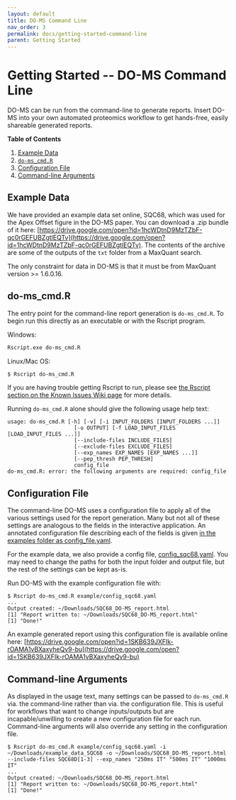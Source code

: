 ```yaml
---
layout: default
title: DO-MS Command Line
nav_order: 3
permalink: docs/getting-started-command-line
parent: Getting Started
---
```


# Getting Started -- DO-MS Command Line

DO-MS can be run from the command-line to generate reports. Insert DO-MS into your own automated proteomics workflow to get hands-free, easily shareable generated reports.

**Table of Contents**

1. [Example Data](#example-data)
2. [`do-ms_cmd.R`](#do-ms_cmdr)
3. [Configuration File](#configuration-file)
4. [Command-line Arguments](#command-line-arguments)

## Example Data

We have provided an example data set online, SQC68, which was used for the Apex Offset figure in the DO-MS paper. You can download a .zip bundle of it here: [https://drive.google.com/open?id=1hcWDtnD9MzTZbF-qc0rGEFUBZgtlEQTv](https://drive.google.com/open?id=1hcWDtnD9MzTZbF-qc0rGEFUBZgtlEQTv). The contents of the archive are some of the outputs of the `txt` folder from a MaxQuant search.

The only constraint for data in DO-MS is that it must be from MaxQuant version >= 1.6.0.16.


## do-ms_cmd.R

The entry point for the command-line report generation is `do-ms_cmd.R`. To begin run this directly as an executable or with the Rscript program.

Windows:

```bash
Rscript.exe do-ms_cmd.R
```

Linux/Mac OS:

```bash
$ Rscript do-ms_cmd.R
```

If you are having trouble getting Rscript to run, please see [the Rscript section on the Known Issues Wiki page]({{site.baseurl}}/docs/known-issues#r-rscript-issues) for more details.

Running `do-ms_cmd.R` alone should give the following usage help text:

```
usage: do-ms_cmd.R [-h] [-v] [-i INPUT_FOLDERS [INPUT_FOLDERS ...]]
                     [-o OUTPUT] [-f LOAD_INPUT_FILES [LOAD_INPUT_FILES ...]]
                     [--include-files INCLUDE_FILES]
                     [--exclude-files EXCLUDE_FILES]
                     [--exp_names EXP_NAMES [EXP_NAMES ...]]
                     [--pep_thresh PEP_THRESH]
                     config_file
do-ms_cmd.R: error: the following arguments are required: config_file
```

## Configuration File

The command-line DO-MS uses a configuration file to apply all of the various settings used for the report generation. Many but not all of these settings are analogous to the fields in the interactive application. An annotated configuration file describing each of the fields is given [in the examples folder as config_file.yaml](https://github.com/SlavovLab/DO-MS/blob/master/example/config_file.yaml).

For the example data, we also provide a config file, [config_sqc68.yaml](https://github.com/SlavovLab/DO-MS/blob/master/example/config_sqc68.yaml). You may need to change the paths for both the input folder and output file, but the rest of the settings can be kept as-is.

Run DO-MS with the example configuration file with:

```
$ Rscript do-ms_cmd.R example/config_sqc68.yaml
...
Output created: ~/Downloads/SQC68_DO-MS_report.html
[1] "Report written to: ~/Downloads/SQC68_DO-MS_report.html"
[1] "Done!"
```

An example generated report using this configuration file is available online here: [https://drive.google.com/open?id=1SKB639JXFIk-rOAMA1vBXaxyheQv9-bu](https://drive.google.com/open?id=1SKB639JXFIk-rOAMA1vBXaxyheQv9-bu)

## Command-line Arguments

As displayed in the usage text, many settings can be passed to `do-ms_cmd.R` via. the command-line rather than via. the configuration file. This is useful for workflows that want to change inputs/outputs but are incapable/unwilling to create a new configuration file for each run. Command-line arguments will also override any setting in the configuration file.

```
$ Rscript do-ms_cmd.R example/config_sqc68.yaml -i ~/Downloads/example_data_SQC68 -o ~/Downloads/SQC68_DO-MS_report.html --include-files SQC68D[1-3] --exp_names "250ms IT" "500ms IT" "1000ms IT"
...
Output created: ~/Downloads/SQC68_DO-MS_report.html
[1] "Report written to: ~/Downloads/SQC68_DO-MS_report.html"
[1] "Done!"
```

